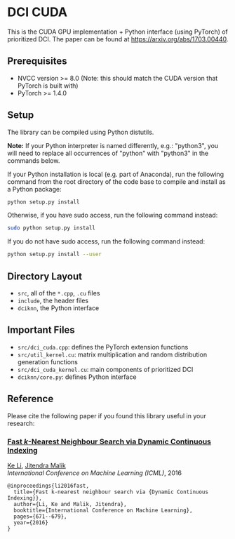# DCI CUDA

This is the CUDA GPU implementation + Python interface (using PyTorch) of prioritized DCI. The paper can be found at https://arxiv.org/abs/1703.00440.

## Prerequisites
* NVCC version >= 8.0 (Note: this should match the CUDA version that PyTorch is built with)
* PyTorch >= 1.4.0

## Setup

The library can be compiled using Python distutils.

**Note:** If your Python interpreter is named differently, e.g.: "python3", you will need to replace all occurrences of "python" with "python3" in the commands below.

If your Python installation is local (e.g. part of Anaconda), run the following command from the root directory of the code base to compile and install as a Python package:
```bash
python setup.py install
```

Otherwise, if you have sudo access, run the following command instead:
```bash
sudo python setup.py install
```

If you do not have sudo access, run the following command instead:
```bash
python setup.py install --user
```

## Directory Layout
* `src`, all of the `*.cpp`, `.cu` files
* `include`, the header files
* `dciknn`, the Python interface

## Important Files
* `src/dci_cuda.cpp`: defines the PyTorch extension functions
* `src/util_kernel.cu`: matrix multiplication and random distribution generation functions
* `src/dci_cuda_kernel.cu`: main components of prioritized DCI
* `dciknn/core.py`: defines Python interface

## Reference

Please cite the following paper if you found this library useful in your research:

### [Fast _k_-Nearest Neighbour Search via Dynamic Continuous Indexing](https://arxiv.org/abs/1512.00442)
[Ke Li](https://people.eecs.berkeley.edu/~ke.li/), [Jitendra Malik](https://people.eecs.berkeley.edu/~malik/)\
*International Conference on Machine Learning (ICML)*, 2016

```
@inproceedings{li2016fast,
  title={Fast k-nearest neighbour search via {Dynamic Continuous Indexing}},
  author={Li, Ke and Malik, Jitendra},
  booktitle={International Conference on Machine Learning},
  pages={671--679},
  year={2016}
}
```
